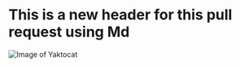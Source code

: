 # This is a new header for this pull request using Md

![Image of Yaktocat](https://octodex.github.com/images/yaktocat.png)
